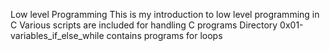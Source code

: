Low level Programming
This is my introduction to low level programming in C
Various scripts are included for handling C programs
Directory 0x01-variables_if_else_while contains programs for loops

